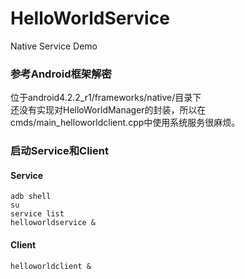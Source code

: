 # HelloWorldService
Native Service Demo

### 参考Android框架解密

位于android4.2.2_r1/frameworks/native/目录下<br>
还没有实现对HelloWorldManager的封装，所以在cmds/main_helloworldclient.cpp中使用系统服务很麻烦。<br>

### 启动Service和Client
#### Service
```
adb shell
su
service list
helloworldservice &
```
#### Client
```
helloworldclient &
```

